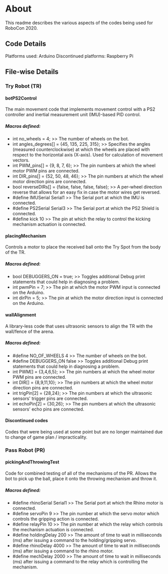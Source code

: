 # About
This readme describes the various aspects of the codes being used for RoboCon 2020.

## Code Details

Platforms used: Arduino
Discontinued platforms: Raspberry Pi

## File-wise Details

### Try Robot (TR)

#### botPS2Control
The main movement code that implements movement control with a PS2 controller and inertial measurement unit (IMU)-based PID control.

##### Macros defined:
- int no_wheels = 4; >> The number of wheels on the bot.
- int angles_degrees[] = {45, 135, 225, 315}; >> Specifies the angles (measured counterclockwise) at which the wheels are placed with respect to the horizontal axis (X-axis). Used for calculation of movement vectors.
- int PWM_pins[] = {9, 8, 7, 6}; >> The pin numbers at which the wheel motor PWM pins are connected.
- int DIR_pins[] = {52, 50, 48, 46}; >> The pin numbers at which the wheel motor direction pins are connected.
- bool reverseDIRs[] = {false, false, false, false}; >> A per-wheel direction reverse that allows for an easy fix in case the motor wires get reversed.
- \#define IMUSerial Serial1 >> The Serial port at which the IMU is connected.
- \#define PS2Serial Serial3 >> The Serial port at which the PS2 Shield is connected.
- \#define kick 10 >> The pin at which the relay to control the kicking mechanism actuation is connected.

#### placingMechanism
Controls a motor to place the received ball onto the Try Spot from the body of the TR.

##### Macros defined:
- bool DEBUGGERS_ON = true; >> Toggles additional Debug print statements that could help in diagnosing a problem.
- int pwmPin = 7; >> The pin at which the motor PWM input is connected on the Arduino.
- int dirPin = 5; >> The pin at which the motor direction input is connected on the Arduino.

#### wallAlignment
A library-less code that uses ultrasonic sensors to align the TR with the wall/fence of the arena.

##### Macros defined:
- \#define NO_OF_WHEELS 4 >> The number of wheels on the bot.
- \#define DEBUGGERS_ON false >> Toggles additional Debug print statements that could help in diagnosing a problem.
- int PWM[] = {3,4,6,5}; >> The pin numbers at which the wheel motor PWM pins are connected.
- int DIR[] = {8,9,11,10}; >> The pin numbers at which the wheel motor direction pins are connected.
- int trigPin[2] = {28,24}; >> The pin numbers at which the ultrasonic sensors' trigger pins are connected.
- int echoPin[2] = {30,26}; >> The pin numbers at which the ultrasonic sensors' echo pins are connected.

#### Discontinued codes
Codes that were being used at some point but are no longer maintained due to change of game plan / impracticality.

### Pass Robot (PR)

#### pickingAndThrowingTest
Code for combined testing of all of the mechanisms of the PR. Allows the bot to pick up the ball, place it onto the throwing mechanism and throw it.

##### Macros defined:
- \#define rhinoSerial Serial1 >> The Serial port at which the Rhino motor is connected.
- \#define servoPin 9 >> The pin number at which the servo motor which controls the gripping action is connected.
- \#define relayPin 10 >> The pin number at which the relay which controls the mechanism actuation is connected.
- \#define holdingDelay 200 >> The amount of time to wait in milliseconds (ms) after issuing a command to the holding/gripping servo.
- \#define rhinoDelay 4000 >> The amount of time to wait in milliseconds (ms) after issuing a command to the rhino motor.
- \#define mechDelay 2000 >> The amount of time to wait in milliseconds (ms) after issuing a command to the relay which is controlling the mechanism.